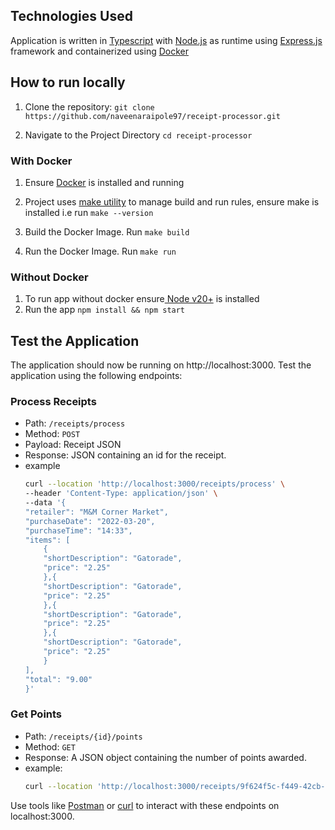 ## Technologies Used
Application is written in [Typescript](https://www.typescriptlang.org/) with [Node.js](https://nodejs.org/en) as runtime using [Express.js](https://expressjs.com/) framework and containerized using [Docker](https://www.docker.com/)

## How to run locally

1. Clone the repository: `git clone https://github.com/naveenaraipole97/receipt-processor.git`


1. Navigate to the Project Directory `cd receipt-processor`

### With Docker
1. Ensure [Docker](https://docs.docker.com/engine/install/) is installed and running
1. Project uses [make utility](https://www.gnu.org/software/make/) to manage build and run rules, ensure make is installed i.e run `make --version` 

1. Build the Docker Image. Run `make build`


1.  Run the Docker Image. Run `make run`

### Without Docker
1. To run app without docker ensure[ Node v20+](https://nodejs.org/en) is installed
1. Run the app `npm install && npm start`

## Test the Application

The application should now be running on http://localhost:3000. Test the application using the following endpoints:

### Process Receipts

* Path: `/receipts/process`
* Method: `POST`
* Payload: Receipt JSON
* Response: JSON containing an id for the receipt.
* example
    ```sh
    curl --location 'http://localhost:3000/receipts/process' \
    --header 'Content-Type: application/json' \
    --data '{
    "retailer": "M&M Corner Market",
    "purchaseDate": "2022-03-20",
    "purchaseTime": "14:33",
    "items": [
        {
        "shortDescription": "Gatorade",
        "price": "2.25"
        },{
        "shortDescription": "Gatorade",
        "price": "2.25"
        },{
        "shortDescription": "Gatorade",
        "price": "2.25"
        },{
        "shortDescription": "Gatorade",
        "price": "2.25"
        }
    ],
    "total": "9.00"
    }'
    ```

### Get Points

* Path: `/receipts/{id}/points`
* Method: `GET`
* Response: A JSON object containing the number of points awarded.
* example:
    ```sh
    curl --location 'http://localhost:3000/receipts/9f624f5c-f449-42cb-9e-ee5eaff02edf/points'
    ```

Use tools like [Postman](https://www.postman.com/) or [curl](https://curl.se/) to interact with these endpoints on localhost:3000.